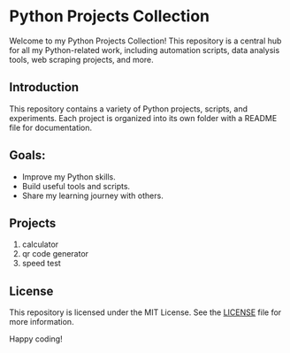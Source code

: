 # Python Projects Collection

Welcome to my Python Projects Collection! This repository is a central hub for all my Python-related work, including automation scripts, data analysis tools, web scraping projects, and more.

## Introduction

This repository contains a variety of Python projects, scripts, and experiments. Each project is organized into its own folder with a README file for documentation.

## Goals:

- Improve my Python skills.
- Build useful tools and scripts.
- Share my learning journey with others.

## Projects

1. calculator
2. qr code generator
3. speed test 

## License

This repository is licensed under the MIT License. See the [LICENSE](LICENSE) file for more information.

Happy coding!
